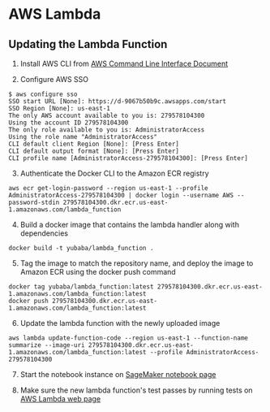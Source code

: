 # AWS Lambda

## Updating the Lambda Function
1. Install AWS CLI from [AWS Command Line Interface Document](https://aws.amazon.com/cli/)

2. Configure AWS SSO
```
$ aws configure sso
SSO start URL [None]: https://d-9067b50b9c.awsapps.com/start
SSO Region [None]: us-east-1
The only AWS account available to you is: 279578104300
Using the account ID 279578104300
The only role available to you is: AdministratorAccess
Using the role name "AdministratorAccess"
CLI default client Region [None]: [Press Enter]
CLI default output format [None]: [Press Enter]
CLI profile name [AdministratorAccess-279578104300]: [Press Enter]
```

3. Authenticate the Docker CLI to the Amazon ECR registry
```
aws ecr get-login-password --region us-east-1 --profile AdministratorAccess-279578104300 | docker login --username AWS --password-stdin 279578104300.dkr.ecr.us-east-1.amazonaws.com/lambda_function
```

4. Build a docker image that contains the lambda handler along with dependencies
```
docker build -t yubaba/lambda_function .
```

5. Tag the image to match the repository name, and deploy the image to Amazon ECR using the docker push command
```
docker tag yubaba/lambda_function:latest 279578104300.dkr.ecr.us-east-1.amazonaws.com/lambda_function:latest
docker push 279578104300.dkr.ecr.us-east-1.amazonaws.com/lambda_function:latest
```

6. Update the lambda function with the newly uploaded image
```
aws lambda update-function-code --region us-east-1 --function-name summarize --image-uri 279578104300.dkr.ecr.us-east-1.amazonaws.com/lambda_function:latest --profile AdministratorAccess-279578104300
```

7. Start the notebook instance on [SageMaker notebook page](https://us-east-1.console.aws.amazon.com/sagemaker/home?region=us-east-1#/notebook-instances)

8. Make sure the new lambda function's test passes by running tests on [AWS Lambda web page](https://us-east-1.console.aws.amazon.com/lambda/home?region=us-east-1#/functions/pass-article-to-summarization-model?tab=testing)
